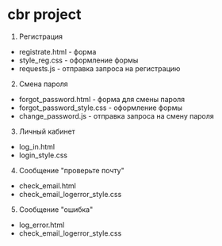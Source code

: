 # cbr project


1. Регистрация 
- registrate.html - форма
- style_reg.css - оформление формы
- requests.js - отправка запроса на регистрацию

2. Смена пароля
- forgot_password.html - форма для смены пароля
- forgot_password_style.css - оформление формы
- change_password.js - отправка запроса на смену пароля

3. Личный кабинет
- log_in.html
- login_style.css

4. Сообщение "проверьте почту"
- check_email.html
- check_email_logerror_style.css


5. Сообщение "ошибка"
- log_error.html
- check_email_logerror_style.css





